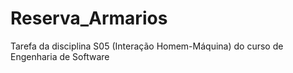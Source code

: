 # Reserva_Armarios
Tarefa da disciplina S05 (Interação Homem-Máquina) do curso de Engenharia de Software
